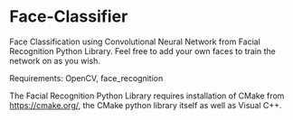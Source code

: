 # Face-Classifier
Face Classification using Convolutional Neural Network from Facial Recognition Python Library.
Feel free to add your own faces to train the network on as you wish.

Requirements: OpenCV, face_recognition

 The Facial Recognition Python Library requires installation of CMake from https://cmake.org/, the CMake python library itself as well as Visual C++.
